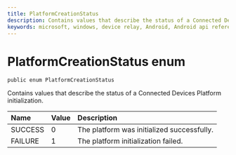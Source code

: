 ```yaml
---
title: PlatformCreationStatus
description: Contains values that describe the status of a Connected Devices Platform initialization.
keywords: microsoft, windows, device relay, Android, Android api reference 
---
```


# PlatformCreationStatus enum

```
public enum PlatformCreationStatus
```

Contains values that describe the status of a Connected Devices Platform initialization.

|Name | Value | Description |
|:-- |:-- |:-- |
|   SUCCESS |0| The platform was initialized successfully.|
|   FAILURE |1| The platform initialization failed.|

